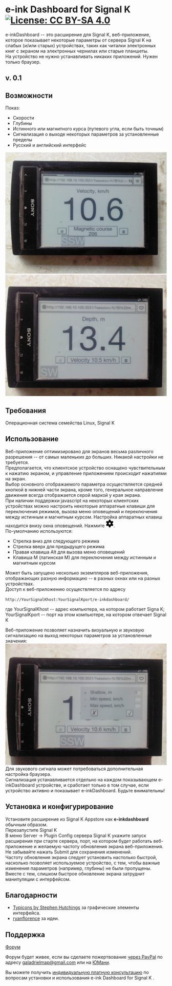# e-ink Dashboard for Signal K [![License: CC BY-SA 4.0](https://img.shields.io/badge/License-CC%20BY--SA%204.0-lightgrey.svg)](https://creativecommons.org/licenses/by-sa/4.0/)

e-inkDashboard -- это расширение для Signal K, веб-приложение, которое показывает некоторые параметры от сервера Signal K на слабых (и/или старых) устройствах, таких как читалки электронных книг с экраном на электронных чернилах или старые планшеты.  
На устройство не нужно устанавливать никаких приложений. Нужен только браузер.

## v. 0.1

## Возможности
Показ:

* Скорости
* Глубины
* Истинного или магнитного курса (путевого угла, если быть точным)
* Сигнализация о выходе некоторых параметров за установленные пределы
* Русский и английский интерфейс

 ![Dashboard velocity](screenshots/db1.jpg)<br>
 ![Dashboard depth](screenshots/db2.jpg)<br>

## Требования
Операционная система семейства Linux, Signal K

## Использование
Веб-приложение оптимизировано для экранов весьма различного разрешения -- от самых маленьких до больших. Никакой настройки не требуется.  
Предполагается, что клиентское устройство оснащено чувствительным к нажатию экраном, и управление приложением происходит нажатиями на экран.  
Выбор основного отображаемого параметра осуществляется средней кнопкой в нижней части экрана, кроме того, генеральное направление движения всегда отображается серой маркой у края экрана.  
При наличии поддержки javascript на некоторых клиентских устройствах можно настроить некоторые аппаратные клавиши для переключения режимов, вызова меню оповещений и переключения между истинным и магнитным курсом. Настройка аппаратных клавиш находится внизу окна оповещений. Нажмите <img src="static/img/settings.png" alt="Settings button" width="24px">.   
По-умолчанию используются:

* Стрелка вниз для следующего режима
* Стрелка вверх для предыдущего режима
* Правая клавиша Alt для вызова меню оповещений
* Клавиша M (латинская M) для переключения между истинным и магнитным курсом
 
Может быть запущено несколько экземпляров веб-приложения, отображающих разную информацию -- в разных окнах или на разных устройствах.  
Доступ к веб-приложению осуществляется по адресу

`http://YourSignalKhost:YourSignalKport/e-inkdashboard/`  

где YourSignalKhost -- адрес компьютера, на котором работает Signa K;  
YourSignalKport -- порт на этом компьютере, на котором отвечает Signal K

Веб-приложение позволяет назначить визуальную и звуковую сигнализацию на выход некоторых параметров за установленные значения:
 ![Dashboard alarms](screenshots/db3.jpg)<br>
Для звукового сигнала может потребоваться дополнительная настройка браузера.  
Сигнализация устанавливается отдельно на каждом показывающем e-inkDashboard устройстве, и сработает только в том случае, если устройство активно и показывает e-inkDashboard. Будьте внимательны!

## Установка и конфигурирование

Установите расширение из  Signal K Appstore как **e-inkdashboard** обычным образом.  
Перезапустите Signal K  
В меню Server -> Plugin Config сервера Signal K укажите запуск расширения при старте сервера, порт, на котором будет работать веб-приложение и желаемую частоту обновления экрана веб-приложения.  
Не забывайте нажать Submit для сохранения изменений.  
Частоту обновления экрана следует установить настолько быстрой, насколько позволяет используемое устройство, с тем, чтобы важные изменения параметров (например, глубины) не были пропущены. Вместе с тем, слишком быстрое обновление экрана затруднит манипуляции с интерфейсом.

## Благодарности

* [Typicons by Stephen Hutchings](https://icon-icons.com/pack/Typicons/1144) за графические элементы интерфейса.
* [ryanflorence](https://gist.github.com/ryanflorence/701407) за идеи.

## Поддержка

[Форум](https://github.com/VladimirKalachikhin/Galadriel-map/discussions)

Форум будет живее, если вы сделаете пожертвование [через PayPal](https://paypal.me/VladimirKalachikhin) по адресу [galadrielmap@gmail.com](mailto:galadrielmap@gmail.com) или на [ЮМани](https://yasobe.ru/na/galadrielmap).

Вы можете получить [индивидуальную платную консультацию](https://kwork.ru/training-consulting/20093293/konsultatsii-po-ustanovke-i-ispolzovaniyu-galadrielmap) по вопросам установки и использования e-ink Dashboard for Signal K .

